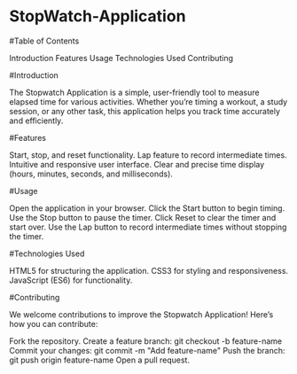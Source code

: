 # StopWatch-Application

#Table of Contents

Introduction
Features
Usage
Technologies Used
Contributing


#Introduction

The Stopwatch Application is a simple, user-friendly tool to measure elapsed time for various activities. Whether you’re timing a workout, a study session, or any other task, this application helps you track time accurately and efficiently.

#Features

Start, stop, and reset functionality.
Lap feature to record intermediate times.
Intuitive and responsive user interface.
Clear and precise time display (hours, minutes, seconds, and milliseconds).

#Usage

Open the application in your browser.
Click the Start button to begin timing.
Use the Stop button to pause the timer.
Click Reset to clear the timer and start over.
Use the Lap button to record intermediate times without stopping the timer.

#Technologies Used

HTML5 for structuring the application.
CSS3 for styling and responsiveness.
JavaScript (ES6) for functionality.

#Contributing

We welcome contributions to improve the Stopwatch Application! Here’s how you can contribute:

Fork the repository.
Create a feature branch:
git checkout -b feature-name
Commit your changes:
git commit -m "Add feature-name"
Push the branch:
git push origin feature-name
Open a pull request.
